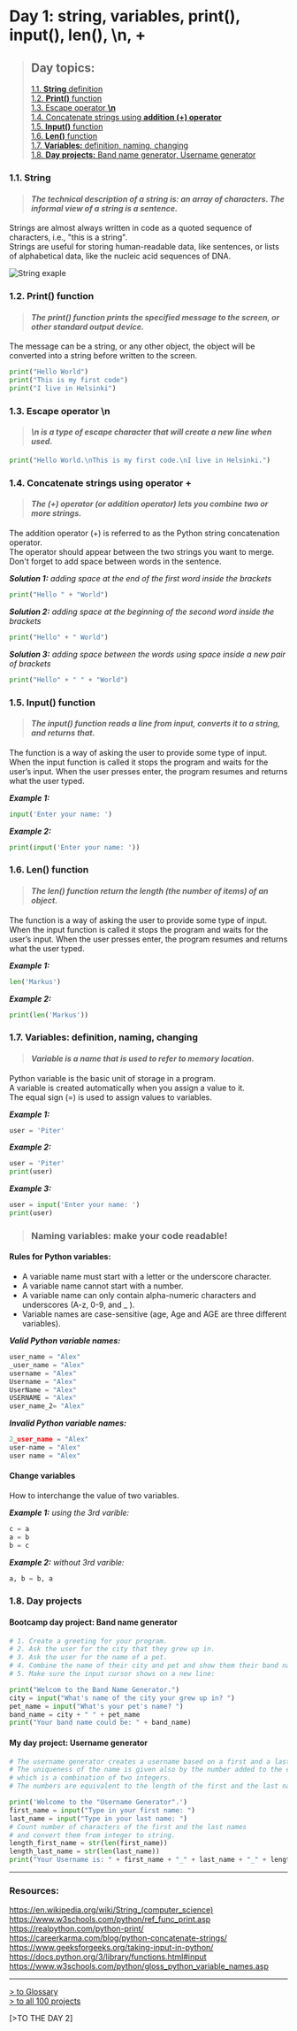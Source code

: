 # Day 1: string, variables, print(), input(), len(), \n, +

> ## Day topics:
>
>[1.1. **String** definition](https://github.com/iliamunaev/100-Days-of-Python-Bootcamp/edit/main/All_100_Days/Day_1.md#11-string)    
>[1.2. **Print()** function](https://github.com/iliamunaev/100-Days-of-Python-Bootcamp/edit/main/All_100_Days/Day_1.md#12-print-function)  
>[1.3. Escape operator **\n**](https://github.com/iliamunaev/100-Days-of-Python-Bootcamp/edit/main/All_100_Days/Day_1.md#13-escape-operator-n)  
>[1.4. Concatenate strings using **addition (+) operator**](https://github.com/iliamunaev/100-Days-of-Python-Bootcamp/edit/main/All_100_Days/Day_1.md#14-concatenate-strings-using-operator-)  
>[1.5. **Input()** function](https://github.com/iliamunaev/100-Days-of-Python-Bootcamp/edit/main/All_100_Days/Day_1.md#15-input-function)  
>[1.6. **Len()** function](https://github.com/iliamunaev/100-Days-of-Python-Bootcamp/edit/main/All_100_Days/Day_1.md#16-len-function)  
>[1.7. **Variables:** definition, naming, changing](https://github.com/iliamunaev/100-Days-of-Python-Bootcamp/edit/main/All_100_Days/Day_1.md#17-variables-definition-naming-changing)  
>[1.8. **Day projects:** Band name generator, Username generator](https://github.com/iliamunaev/100-Days-of-Python-Bootcamp/edit/main/All_100_Days/Day_1.md#18-day-project-username-generator)

### 1.1. String

> #### **_The technical description of a string is: an array of characters. The informal view of a string is a sentence._**

Strings are almost always written in code as a quoted sequence of characters, i.e., "this is a string".  
Strings are useful for storing human-readable data, like sentences, or lists of alphabetical data, like the nucleic acid sequences of DNA.

![String exaple](/assets/images/String_Variable_Diagram_Middle_Aspect_Ratio.png)

### 1.2. Print() function

> #### **_The print() function prints the specified message to the screen, or other standard output device._**

The message can be a string, or any other object, the object will be converted into a string before written to the screen.

```python
print("Hello World")
print("This is my first code")
print("I live in Helsinki")
```

### 1.3. Escape operator \n  

> #### **_\n is a type of escape character that will create a new line when used._**

```python
print("Hello World.\nThis is my first code.\nI live in Helsinki.")
```

### 1.4. Concatenate strings using operator +

> #### **_The (+) operator (or addition operator) lets you combine two or more strings._**
  
The addition operator (+) is referred to as the Python string concatenation operator.  
The operator should appear between the two strings you want to merge.  
Don't forget to add space between words in the sentence.

_**Solution 1:** adding space at the end of the first word inside the brackets_

```python
print("Hello " + "World")
```

_**Solution 2:** adding space at the beginning of the second word inside the brackets_

```python
print("Hello" + " World")
```

_**Solution 3:** adding space between the words using space inside a new pair of brackets_

```python
print("Hello" + " " + "World")
```

### 1.5. Input() function

> #### **_The input() function reads a line from input, converts it to a string, and returns that._**

The function is a way of asking the user to provide some type of input.
When the input function is called it stops the program and waits for the user’s input. 
When the user presses enter, the program resumes and returns what the user typed. 

_**Example 1:**_

```python
input('Enter your name: ')
```
_**Example 2:**_

```python
print(input('Enter your name: '))
```

### 1.6. Len() function

> #### **_The len() function return the length (the number of items) of an object._**

The function is a way of asking the user to provide some type of input.
When the input function is called it stops the program and waits for the user’s input. 
When the user presses enter, the program resumes and returns what the user typed. 

_**Example 1:**_

```python
len('Markus')
```
_**Example 2:**_

```python
print(len('Markus'))

```
### 1.7. Variables: definition, naming, changing  

> #### **_Variable is a name that is used to refer to memory location._**

Python variable is the basic unit of storage in a program.  
A variable is created automatically when you assign a value to it.   
The equal sign (=) is used to assign values to variables.

_**Example 1:**_

```python
user = 'Piter'
```

_**Example 2:**_

```python
user = 'Piter'
print(user)
```
_**Example 3:**_

```python
user = input('Enter your name: ')
print(user)
```

> ### Naming variables: make your code readable!

#### Rules for Python variables:

- A variable name must start with a letter or the underscore character.
- A variable name cannot start with a number.
- A variable name can only contain alpha-numeric characters and underscores (A-z, 0-9, and _ ).
- Variable names are case-sensitive (age, Age and AGE are three different variables).

_**Valid Python variable names:**_

```python
user_name = "Alex"
_user_name = "Alex"
username = "Alex"
Username = "Alex"
UserName = "Alex"
USERNAME = "Alex"
user_name_2= "Alex"
```

_**Invalid Python variable names:**_

```python
2_user_name = "Alex"
user-name = "Alex"
user name = "Alex"
```

#### Change variables

How to interchange the value of two variables.

_**Example 1:** using the 3rd varible:_ 

```python
c = a
a = b
b = c
```

_**Example 2:** without 3rd varible:_

```python
a, b = b, a
```

### 1.8. Day projects

#### Bootcamp day project: Band name generator

```python
# 1. Create a greeting for your program.
# 2. Ask the user for the city that they grew up in.
# 3. Ask the user for the name of a pet.
# 4. Combine the name of their city and pet and show them their band name.
# 5. Make sure the input cursor shows on a new line:

print("Welcom to the Band Name Generator.")
city = input("What's name of the city your grew up in? ")
pet_name = input("What's your pet's name? ")
band_name = city + " " + pet_name
print("Your band name could be: " + band_name)
````

#### My day project: Username generator

```python
# The username generator creates a username based on a first and a last name of the user.
# The uniqueness of the name is given also by the number added to the end of the name
# which is a combination of two integers.
# The numbers are equivalent to the length of the first and the last name of the user.

print('Welcome to the "Username Generator".')
first_name = input("Type in your first name: ")
last_name = input("Type in your last name: ")
# Count number of characters of the first and the last names
# and convert them from integer to string.
length_first_name = str(len(first_name))
length_last_name = str(len(last_name))
print("Your Username is: " + first_name + "_" + last_name + "_" + length_first_name + length_last_name)
````

---

### Resources:

<https://en.wikipedia.org/wiki/String_(computer_science)>  
<https://www.w3schools.com/python/ref_func_print.asp>  
<https://realpython.com/python-print/>  
<https://careerkarma.com/blog/python-concatenate-strings/>  
<https://www.geeksforgeeks.org/taking-input-in-python/>  
<https://docs.python.org/3/library/functions.html#input>  
<https://www.w3schools.com/python/gloss_python_variable_names.asp>  

---

[> to Glossary](https://github.com/iliamunaev/100-Days-of-Python-Bootcamp/blob/main/Glossary.md)  
[> to all 100 projects](https://github.com/iliamunaev/100-Days-of-Python-Bootcamp/blob/main/100%20projects%20in%20one%20file.md)

[>TO THE DAY 2]





